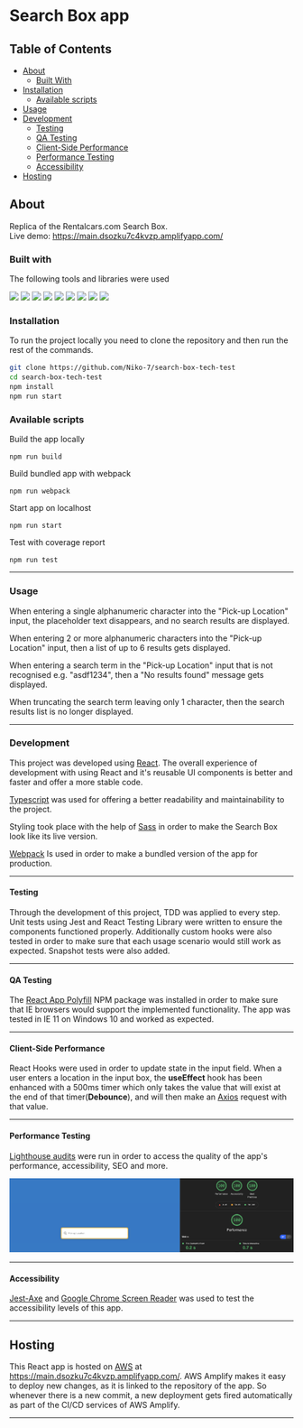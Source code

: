 <h1>Search Box app</h1>

## Table of Contents

- [About](#about)
  - [Built With](#built-with)
- [Installation](#installation)
  - [Available scripts](#available-scripts)
- [Usage](#usage)
- [Development](#development)
  - [Testing](#testing)
  - [QA Testing](#qa-testing)
  - [Client-Side Performance](#client-side-performance)
  - [Performance Testing](#performance-testing)
  - [Accessibility](#accessibility)
- [Hosting](#hosting)

## About

Replica of the Rentalcars.com Search Box.<br>
Live demo: https://main.dsozku7c4kvzp.amplifyapp.com/

### Built with

The following tools and libraries were used

[<img src="https://img.shields.io/badge/-ReactJs-blue">](https://reactjs.org/) [<img src="https://img.shields.io/badge/-SASS-purple">](https://sass-lang.com/) [<img src="https://img.shields.io/badge/-React%20Testing%20Library-yellow">](https://testing-library.com/) [<img src="https://img.shields.io/badge/-Jest-green">](https://jestjs.io/) [<img src="https://img.shields.io/badge/-Axios-red">](https://axios-http.com/docs/intro) [<img src="https://img.shields.io/badge/-ESLiint-gray">](https://eslint.org/) [<img src="https://img.shields.io/badge/-Typescript-blue">](https://www.typescriptlang.org/) [<img src="https://img.shields.io/badge/-Jest--Axe-purple">](https://www.npmjs.com/package/jest-axe) [<img src="https://img.shields.io/badge/-Webpack-yellow">](https://webpack.js.org/)

### Installation

To run the project locally you need to clone the repository and then run the rest of the commands.

```sh
git clone https://github.com/Niko-7/search-box-tech-test
cd search-box-tech-test
npm install
npm run start
```

### Available scripts

Build the app locally

```
npm run build
```

Build bundled app with webpack

```
npm run webpack
```

Start app on localhost

```
npm run start
```

Test with coverage report

```
npm run test
```

---

### Usage

When entering a single alphanumeric character into the "Pick-up Location" input, the placeholder text disappears, and no search results are displayed.

When entering 2 or more alphanumeric characters into the "Pick-up Location" input, then a list of up to 6 results gets displayed.

When entering a search term in the "Pick-up Location" input that is not recognised e.g. "asdf1234", then a "No results found" message gets displayed.

When truncating the search term leaving only 1 character, then the search results list is no longer displayed.

---

### Development

This project was developed using [React](https://reactjs.org/). The overall experience of development with using React and it's reusable UI components is better and faster and offer a more stable code.

[Typescript](https://www.typescriptlang.org/) was used for offering a better readability and maintainability to the project.

Styling took place with the help of [Sass](https://sass-lang.com/) in order to make the Search Box look like its live version.

[Webpack](https://webpack.js.org/) Is used in order to make a bundled version of the app for production.

---

#### Testing

Through the development of this project, TDD was applied to every step. Unit tests using Jest and React Testing Library were written to ensure the components functioned properly. Additionally custom hooks were also tested in order to make sure that each usage scenario would still work as expected. Snapshot tests were also added.

---

#### QA Testing

The [React App Polyfill](https://www.npmjs.com/package/react-app-polyfill) NPM package was installed in order to make sure that IE browsers would support the implemented functionality. The app was tested in IE 11 on Windows 10 and worked as expected.

---

#### Client-Side Performance

React Hooks were used in order to update state in the input field. When a user enters a location in the input box, the **useEffect** hook has been enhanced with a 500ms timer which only takes the value that will exist at the end of that timer(**Debounce**), and will then make an [Axios](https://axios-http.com/docs/intro) request with that value.

---

#### Performance Testing

[Lighthouse audits](https://developers.google.com/web/tools/lighthouse) were run in order to access the quality of the app's performance, accessibility, SEO and more.

<div>
   <img src="./images/lighthouse_performance.png">
</div>

---

#### Accessibility

[Jest-Axe](https://www.npmjs.com/package/jest-axe) and [Google Chrome Screen Reader](https://chrome.google.com/webstore/detail/chromevox-classic-extensi/kgejglhpjiefppelpmljglcjbhoiplfn?hl=en) was used to test the accessibility levels of this app.

---

## Hosting

This React app is hosted on [AWS](https://aws.amazon.com/free/?trk=ps_a134p0000078PqeAAE&trkCampaign=acq_paid_search_brand&sc_channel=ps&sc_campaign=acquisition_UK&sc_publisher=google&sc_category=core-main&sc_country=UK&sc_geo=EMEA&sc_outcome=acq&sc_detail=amazon%20web%20services&sc_content=Brand%20Amazon%20Web%20Services_p&sc_matchtype=p&sc_segment=509647298302&sc_medium=ACQ-P|PS-GO|Brand|Desktop|SU|Core-Main|Core|UK|EN|Text|xx|PH&s_kwcid=AL!4422!3!509647298302!p!!g!!amazon%20web%20services&ef_id=CjwKCAiAiKuOBhBQEiwAId_sK1SFHOsBSN2UK3GxMljxallFmdPKFNsEy4z4mcHsyb_5bpFq6Z5HQRoCfzgQAvD_BwE:G:s&s_kwcid=AL!4422!3!509647298302!p!!g!!amazon%20web%20services&all-free-tier.sort-by=item.additionalFields.SortRank&all-free-tier.sort-order=asc&awsf.Free%20Tier%20Types=*all&awsf.Free%20Tier%20Categories=*all) at https://main.dsozku7c4kvzp.amplifyapp.com/.
AWS Amplify makes it easy to deploy new changes, as it is linked to the repository of the app. So whenever there is a new commit, a new deployment gets fired automatically as part of the CI/CD services of AWS Amplify.

---
